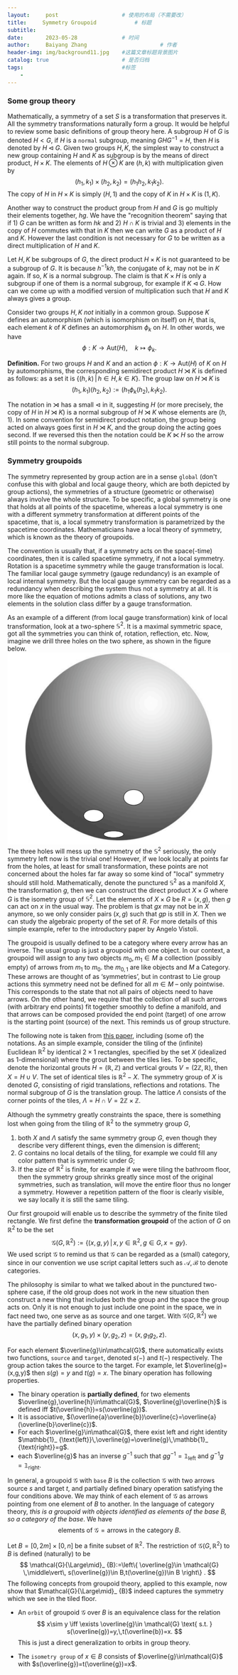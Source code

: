 ```yaml
---
layout:     post   				    # 使用的布局（不需要改）
title:     Symmetry Groupoid			# 标题 
subtitle:   
date:       2023-05-28 				# 时间
author:     Baiyang Zhang 						# 作者
header-img: img/background11.jpg 	#这篇文章标题背景图片
catalog: true 						# 是否归档
tags:								#标签
    - 
---
```


### Some group theory 

Mathematically, a symmetry of a set $S$ is a transformation that preserves it. All the symmetry transformations naturally form a group. It would be helpful to review some basic definitions of group theory here. A subgroup $H$ of $G$ is denoted $H<G$, if $H$ is a `normal` subgroup, meaning $GHG^{-1}=H$, then $H$ is denoted by $H\lhd G$. Given two groups $H,K$, the simplest way to construct a new group containing $H$ and $K$ as subgroup is by the means of direct product, $H\times K$. The elements of $H\otimes K$ are $(h,k)$ with multiplication given by
$$(h_ {1},k_ {1})\times(h_ {2},k_ {2})=(h_ {1}h_ {2},k_ {1}k_ {2}).$$
The copy of $H$ in $H\times K$ is simply $(H,1)$ and the copy of $K$ in $H\times K$ is $(1,K)$. 

Another way to construct the product group from $H$ and $G$ is go multiply their elements together, $hg$. We have the "recognition theorem" saying that if 1) $G$ can be written as form $hk$ and 2) $H\cap K$ is trivial and 3) elements in the copy of $H$ commutes with that in $K$ then we can write $G$ as a product of $H$ and $K$. However the last condition is not necessary for $G$ to be written as a direct multiplication of $H$ and $K$. 

Let $H,K$ be subgroups of $G$, the direct product $H\times K$ is not guaranteed to be a subgroup of $G$. It is because $h^{-1}kh$, the conjugate of $k$, may not be in $K$ again. If so, $K$ is a normal subgroup. The claim is that $K\times H$ is only a subgroup if one of them is a normal subgroup, for example if $K\lhd G$. How can we come up with a modified version of multiplication such that $H$ and $K$ always gives a group. 

Consider two groups $H,K$ *not* initially in a common group. Suppose $K$ defines an automorphism (which is isomorphism on itself) on $H$, that is, each element $k$ of $K$ defines an automorphism $\phi_ {k}$ on $H$. In other words, we have 
$$
\phi: K\to \text{Aut}(H),\quad k\mapsto \phi_ {k}.
$$

**Definition.** For two groups $H$ and $K$ and an action $\phi: K\to \text{Aut}(H)$ of $K$ on $H$ by automorphisms, the corresponding semidirect product $H\rtimes K$ is defined as follows: as a set it is $\left\{ (h,k) \,\middle\vert\, h\in H,k\in K \right\}$. The group law on $H\rtimes K$ is
$$
(h_ {1},k_ {1})(h_ {2},k_ {2}):=(h_ {1}\phi_ {k}(h_ {2}),k_ {1}k_ {2}).
$$

The notation in $\rtimes$ has a small $\lhd$ in it, suggesting $H$ (or more precisely, the copy of $H$ in $H\rtimes K$) is a normal subgroup of $H\rtimes K$ whose elements are $(h,1)$. In some convention for semidirect product notation, the group being acted on always goes first in $H\rtimes K$, and the group doing the acting goes second. If we reversed this then the notation could be $K\ltimes H$ so the arrow still points to the normal subgroup.

### Symmetry groupoids

The symmetry represented by group action are in a sense `global` (don't confuse this with global and local gauge theory, which are both depicted by group actions), the symmetries of a structure (geometric or otherwise) always involve the whole structure. To be specific, a global symmetry is one that holds at all points of the spacetime, whereas a local symmetry is one with a different symmetry transformation at different points of the spacetime, that is, a local symmetry transformation is parametrized by the spacetime coordinates. Mathematicians have a local theory of symmetry, which is known as the theory of groupoids. 

The convention is usually that, if a symmetry acts on the space(-time) coordinates, then it is called spacetime symmetry, if not a local symmetry. Rotation is a spacetime symmetry while the gauge transformation is local. The familiar local gauge symmetry (gauge redundancy) is an example of local internal symmetry. But the local gauge symmetry can be regarded as a redundancy when describing the system thus not a symmetry at all. It is more like the equation of motions admits a class of solutions, any two elements in the solution class differ by a gauge transformation.

As an example of a different (from local gauge transformation) kink of local transformation, look at a two-sphere $\mathbb{S}^{2}$.  It is a maximal symmetric space, got all the symmetries you can think of, rotation, reflection, etc. Now, imagine we drill three holes on the two sphere, as shown in the figure below.
![](/img/3holes.png)
The three holes will mess up the symmetry of the $\mathbb{S}^{2}$ seriously, the only symmetry left now is the trivial one! However, if we look locally at points far from the holes, at least for small transformation, these points are not concerned about the holes far far away so some kind of "local" symmetry should still hold. Mathematically, denote the punctured $\mathbb{S}^{2}$ as a manifold $X$, the transformation $g$, then we can construct the direct product $X\times G$ where $G$ is the isometry group of $\mathbb{S}^{2}$. Let the elements of $X\times G$ be $R=(x,g)$, then $g$ can act on $x$ in the usual way. The problem is that $gx$ may not be in $X$ anymore, so we only consider pairs $(x,g)$ such that $gp$ is still in $X$. Then we can study the algebraic property of the set of $R$. For more details of this simple example, refer to the introductory paper by Angelo Vistoli.

The groupoid is usually defined to be a category where every arrow has an inverse. The usual group is just a groupoid with one object. In our context, a groupoid will assign to any two objects $m_ {0}, m_ {1} ∈ M$ a collection (possibly empty) of arrows from $m_ {1}$ to $m_ {0}$. the $m_ {0,1}$ are like objects and $M$ a Category. These arrows are thought of as ‘symmetries’, but in contrast to Lie group actions this symmetry need not be defined for all $m\in M$ – only pointwise. This corresponds to the state that not all pairs of objects need to have arrows. On the other hand, we require that the collection of all such arrows (with arbitrary end points) fit together smoothly to define a manifold, and that arrows can be composed provided the end point (target) of one arrow is the starting point (source) of the next. This reminds us of group structure.

The following note is taken from [this paper](https://www.ams.org/notices/199607/weinstein.pdf), including (some of) the notations. As an simple example, consider the tiling of the (infinite) Euclidean $\mathbb{R}^{2}$ by identical $2\times 1$ rectangles, specified by the set $X$ (idealized as 1-dimensional) where the grout between the tiles lies. To be specific, denote the horizontal grouts $H=(\mathbb{R},\mathbb{Z})$ and vertical grouts $V=(2\mathbb{Z},\mathbb{R})$, then $X=H\cup V$. The set of identical tiles is $\mathbb{R}^{2}-X$. The symmetry group of $X$ is denoted $G$, consisting of rigid translations, reflections and rotations. The normal subgroup of $G$ is the translation group. The lattice $\Lambda$ consists of the corner points of the tiles, $\Lambda=H\cap V=2\mathbb{Z}\times\mathbb{Z}$. 

Although the symmetry greatly constraints the space, there is something lost when going from the tiling of $\mathbb{R}^{2}$ to the symmetry group $G$, 
1. both $X$ and $\Lambda$ satisfy the same symmetry group $G$, even though they describe very different things, even the dimension is different;
2. $G$ contains no local details of the tiling, for example we could fill any color pattern that is symmetric under $G$;
3. If the size of $\mathbb{R}^{2}$ is finite, for example if we were tiling the bathroom floor, then the symmetry group shrinks greatly since most of the original symmetries, such as translation, will move the entire floor thus no longer a symmetry. However a repetition pattern of the floor is clearly visible, we say locally it is still the same tiling. 

Our first groupoid will enable us to describe the symmetry of the finite tiled rectangle. We first define the **transformation groupoid** of the action of $G$ on $\mathbb{R}^{2}$ to be the set 
$$
\mathcal{G}(G,\mathbb{R}^{2}):= \left\{ (x,g,y) \,\middle\vert\, x,y\in \mathbb{R}^{2},g\in G,x=gy \right\} .
$$
We used script $\mathcal{G}$ to remind us that $\mathcal{G}$ can be regarded as a (small) category, since in our convention we use script capital letters such as $\mathcal{A},\mathcal{B}$ to denote categories. 

The philosophy is similar to what we talked about in the punctured two-sphere case, if the old group does not work in the new situation then construct a new thing that includes both the group and the space the group acts on. Only it is not enough to just include one point in the space, we in fact need two, one serve as as source and one target. With $\mathcal{G}(G,\mathbb{R}^{2})$ we have the partially defined binary operation 
$$
(x,g_ {1},y)\times (y,g_ {2},z) = (x,g_ {1}g_ {2},z).
$$

For each element $\overline{g}\in\mathcal{G}$, there automatically exists two functions, `source` and `target`, denoted $s(-)$ and $t(-)$ respectively. The group action takes the source to the target. For example, let $\overline{g}=(x,g,y)$ then $s(g)=y$ and $t(g) = x$. The binary operation has following properties.

- The binary operation is **partially defined**, for two elements $\overline{g},\overline{h}\in\mathcal{G}$, $\overline{g}\overline{h}$ is defined iff $t(\overline{h})=s(\overline{g})$. 
- It is associative, $(\overline{a}\overline{b})\overline{c}=\overline{a}(\overline{b}\overline{c})$.
- For each $\overline{g}\in\mathcal{G}$, there exist left and right identity $\mathbb{1}_ {\text{left}}\,\overline{g}=\overline{g}\,\mathbb{1}_ {\text{right}}=g$. 
- each $\overline{g}$ has an inverse $g^{-1}$ such that $g g^{-1}=\mathbb{1}_ {\text{left}}$ and $g^{-1}g=\mathbb{1}_ {\text{right}}$.

In general, a groupoid $\mathcal{G}$ with `base` $B$ is the collection $\mathcal{G}$ with two arrows source $s$ and target $t$, and partially defined binary operation satisfying the four conditions above. We may think of each element of $\mathcal{G}$ as arrows pointing from one element of $B$ to another. In the language of category theory, *this is a groupoid with objects identified as elements of the base $B$, so a category of the base*. We have 
$$
\text{elements of }\mathcal{G} = \text{arrows in the category }B.
$$

Let $B=[0,2m]\times[0,n]$ be a finite subset of $\mathbb{R}^{2}$. The restriction of $\mathcal{G}(G,\mathbb{R}^{2})$ to $B$ is defined (naturally) to be
$$
\mathcal{G}{\Large\mid}_ {B}:=\left\{ \overline{g}\in \mathcal{G} \,\middle\vert\, s(\overline{g})\in B,t(\overline{g})\in B \right\}  .
$$
The following concepts from groupoid theory, applied to this example, now show that $\mathcal{G}{\Large\mid}_ {B}$ indeed captures the symmetry which we see in the tiled floor.

- An `orbit` of groupoid $\mathcal{G}$ over $B$ is an equivalence class for the relation
$$
x\sim y \iff \exists \overline{g}\in \mathcal{G} \text{ s.t. } s(\overline{g})=y,\,t(\overline{b})=x.
$$
This is just a direct generalization to orbits in group theory.

- The `isometry group` of $x\in B$ consists of $\overline{g}\in\mathcal{G}$ with $s(\overline{g})=t(\overline{g})=x$. 
